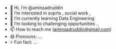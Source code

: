 - 👋 Hi, I’m @aminsadruddin
- 👀 I’m interested in soprts , social work , 
- 🌱 I’m currently learning Data Engineering
- 💞️ I’m looking to challenging opportunities ..
- 📫 How to reach me (aminsadruddin@gmail.com)
- 😄 Pronouns: ...
- ⚡ Fun fact: ...

<!---
aminsadruddin/aminsadruddin is a ✨ special ✨ repository because its `README.md` (this file) appears on your GitHub profile.
You can click the Preview link to take a look at your changes.
--->
